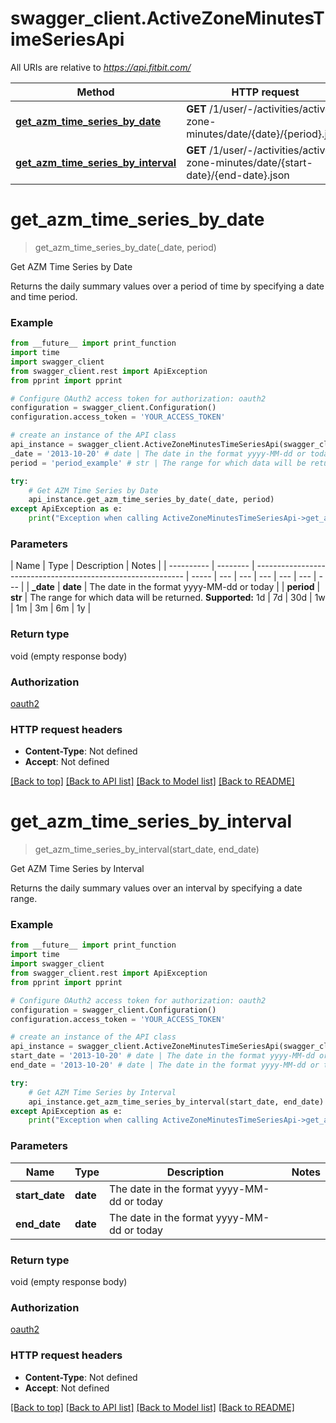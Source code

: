 # swagger_client.ActiveZoneMinutesTimeSeriesApi

All URIs are relative to *https://api.fitbit.com/*

| Method                                                                                                   | HTTP request                                                                       | Description                     |
| -------------------------------------------------------------------------------------------------------- | ---------------------------------------------------------------------------------- | ------------------------------- |
| [**get_azm_time_series_by_date**](ActiveZoneMinutesTimeSeriesApi.md#get_azm_time_series_by_date)         | **GET** /1/user/-/activities/active-zone-minutes/date/{date}/{period}.json         | Get AZM Time Series by Date     |
| [**get_azm_time_series_by_interval**](ActiveZoneMinutesTimeSeriesApi.md#get_azm_time_series_by_interval) | **GET** /1/user/-/activities/active-zone-minutes/date/{start-date}/{end-date}.json | Get AZM Time Series by Interval |

# **get_azm_time_series_by_date**

> get_azm_time_series_by_date(\_date, period)

Get AZM Time Series by Date

Returns the daily summary values over a period of time by specifying a date and time period.

### Example

```python
from __future__ import print_function
import time
import swagger_client
from swagger_client.rest import ApiException
from pprint import pprint

# Configure OAuth2 access token for authorization: oauth2
configuration = swagger_client.Configuration()
configuration.access_token = 'YOUR_ACCESS_TOKEN'

# create an instance of the API class
api_instance = swagger_client.ActiveZoneMinutesTimeSeriesApi(swagger_client.ApiClient(configuration))
_date = '2013-10-20' # date | The date in the format yyyy-MM-dd or today
period = 'period_example' # str | The range for which data will be returned. **Supported:** 1d | 7d | 30d | 1w | 1m | 3m | 6m | 1y

try:
    # Get AZM Time Series by Date
    api_instance.get_azm_time_series_by_date(_date, period)
except ApiException as e:
    print("Exception when calling ActiveZoneMinutesTimeSeriesApi->get_azm_time_series_by_date: %s\n" % e)
```

### Parameters

| Name       | Type     | Description                                                  | Notes |
| ---------- | -------- | ------------------------------------------------------------ | ----- | --- | --- | --- | --- | --- | --- |
| **\_date** | **date** | The date in the format yyyy-MM-dd or today                   |
| **period** | **str**  | The range for which data will be returned. **Supported:** 1d | 7d    | 30d | 1w  | 1m  | 3m  | 6m  | 1y  |

### Return type

void (empty response body)

### Authorization

[oauth2](../README.md#oauth2)

### HTTP request headers

- **Content-Type**: Not defined
- **Accept**: Not defined

[[Back to top]](#) [[Back to API list]](../README.md#documentation-for-api-endpoints) [[Back to Model list]](../README.md#documentation-for-models) [[Back to README]](../README.md)

# **get_azm_time_series_by_interval**

> get_azm_time_series_by_interval(start_date, end_date)

Get AZM Time Series by Interval

Returns the daily summary values over an interval by specifying a date range.

### Example

```python
from __future__ import print_function
import time
import swagger_client
from swagger_client.rest import ApiException
from pprint import pprint

# Configure OAuth2 access token for authorization: oauth2
configuration = swagger_client.Configuration()
configuration.access_token = 'YOUR_ACCESS_TOKEN'

# create an instance of the API class
api_instance = swagger_client.ActiveZoneMinutesTimeSeriesApi(swagger_client.ApiClient(configuration))
start_date = '2013-10-20' # date | The date in the format yyyy-MM-dd or today
end_date = '2013-10-20' # date | The date in the format yyyy-MM-dd or today

try:
    # Get AZM Time Series by Interval
    api_instance.get_azm_time_series_by_interval(start_date, end_date)
except ApiException as e:
    print("Exception when calling ActiveZoneMinutesTimeSeriesApi->get_azm_time_series_by_interval: %s\n" % e)
```

### Parameters

| Name           | Type     | Description                                | Notes |
| -------------- | -------- | ------------------------------------------ | ----- |
| **start_date** | **date** | The date in the format yyyy-MM-dd or today |
| **end_date**   | **date** | The date in the format yyyy-MM-dd or today |

### Return type

void (empty response body)

### Authorization

[oauth2](../README.md#oauth2)

### HTTP request headers

- **Content-Type**: Not defined
- **Accept**: Not defined

[[Back to top]](#) [[Back to API list]](../README.md#documentation-for-api-endpoints) [[Back to Model list]](../README.md#documentation-for-models) [[Back to README]](../README.md)
